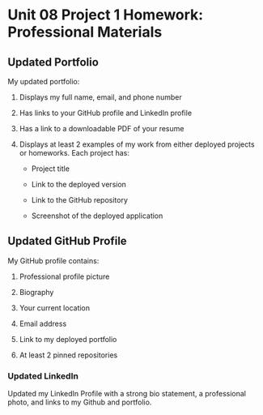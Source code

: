 # Unit 08 Project 1 Homework: Professional Materials

## Updated Portfolio


My updated portfolio:

1. Displays my full name, email, and phone number

2. Has links to your GitHub profile and LinkedIn profile

3. Has a link to a downloadable PDF of your resume

4. Displays at least 2 examples of my work from either deployed projects or homeworks. Each project has:

    * Project title

    * Link to the deployed version

    * Link to the GitHub repository

    * Screenshot of the deployed application


## Updated GitHub Profile


My GitHub profile contains:

1. Professional profile picture

2. Biography

3. Your current location

4. Email address

5. Link to my deployed portfolio

6. At least 2 pinned repositories


###  Updated LinkedIn


Updated my LinkedIn Profile with a strong bio statement, a professional photo, and links to my Github and portfolio.
